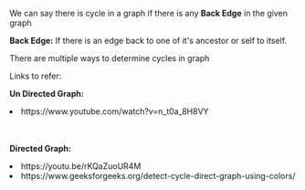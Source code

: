 We can say there is cycle in a graph if there is any <b>Back Edge</b>
in the given graph

<b>Back Edge:</b> If there is an edge back to one of it's 
ancestor or self to itself.

There are multiple ways to determine cycles in graph

Links to refer:

<b>Un Directed Graph:</b>
<li>
https://www.youtube.com/watch?v=n_t0a_8H8VY
</li>

<br>
<br>

<b>Directed Graph:</b>
<li>
https://youtu.be/rKQaZuoUR4M
</li>
<li>
https://www.geeksforgeeks.org/detect-cycle-direct-graph-using-colors/
</li>
